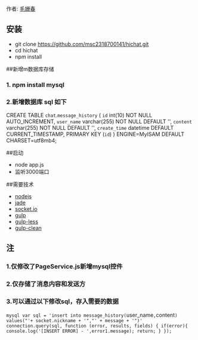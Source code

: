 

作者: [毛姗春](https://github.com/msc2318700141)

## 安装

- git clone https://github.com/msc2318700141/hichat.git
- cd hichat
- npm install


##新增m数据库存储
### 1. npm install mysql
### 2.新增数据库 sql 如下
CREATE TABLE `chat`.`message_history` (
  `id` int(10) NOT NULL AUTO_INCREMENT,
  `user_name` varchar(255) NOT NULL DEFAULT '',
  `content` varchar(255) NOT NULL DEFAULT '',
  `create_time` datetime DEFAULT CURRENT_TIMESTAMP,
  PRIMARY KEY (`id`)
) ENGINE=MyISAM DEFAULT CHARSET=utf8mb4;


##启动
- node app.js
- 监听3000端口

##需要技术
- [nodejs](https://nodejs.org)
- [jade](https://github.com/pugjs/jade)
- [socket.io](http://socket.io/)
- [gulp](http://gulpjs.com/)
- [gulp-less](https://npmjs.org/package/gulp-less/)
- [gulp-clean](https://www.npmjs.com/package/gulp-clean)


## 注
### 1.仅修改了PageService.js新增mysql控件
### 2.仅存储了消息内容和发送方
### 3.可以通过以下修改sql，存入需要的数据
`mysql
var sql = 'insert into message_history(`user_name`,`content`) values("'+ socket.nickname + '","' + message + '")'
connection.query(sql, function (error, results, fields) {
  if(error){
    console.log('[INSERT ERROR] - ',error1.message);
    return;
    }
});
`
